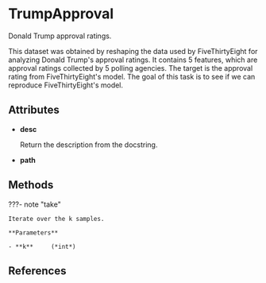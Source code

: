 # TrumpApproval

Donald Trump approval ratings.

This dataset was obtained by reshaping the data used by FiveThirtyEight for analyzing Donald Trump's approval ratings. It contains 5 features, which are approval ratings collected by 5 polling agencies. The target is the approval rating from FiveThirtyEight's model. The goal of this task is to see if we can reproduce FiveThirtyEight's model.


## Attributes

- **desc**

    Return the description from the docstring.

- **path**



## Methods

???- note "take"

    Iterate over the k samples.

    **Parameters**

    - **k**     (*int*)    
    
## References

[^1]: [Trump Approval Ratings](https://projects.fivethirtyeight.com/trump-approval-ratings/)

